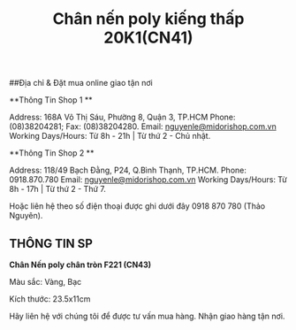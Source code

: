﻿---
id: 3
title: Chân nến poly kiếng thấp 20K1(CN41)
layout: ReleasePage
category: releases
path: '/releases/chan-nen-poly-kieng-thap-20K1/'
key: chan-nen-poly-kieng-thap-20K1

meta: Chân nến poly kiếng thấp 20K1(CN41)
keywords: chân nến cổ điển, chân nến poly, Chân nến poly kiếng thấp 20K1(CN41)

location: 
prices: Call
orders: tel:+84918870780
messages: http://m.me/dotrangtricuoi
website: 
YoutubeID: 
bandcamp: 
bandcampLabelTrack: 
facebook: 
mixcloud: 
soundcloud: 
youtube: 
discogs: 
---

##Địa chỉ & Đặt mua online giao tận nơi

**Thông Tin Shop 1 **

Address: 168A Võ Thị Sáu, Phường 8, Quận 3, TP.HCM Phone: (08)38204281; Fax: (08)38204280. Email: nguyenle@midorishop.com.vn Working Days/Hours: Từ 8h - 21h | Từ thứ 2 - Chủ nhật.

**Thông Tin Shop 2 **

Address: 118/49 Bạch Đằng, P24, Q.Bình Thạnh, TP.HCM. Phone: 0918.870.780 Email: nguyenle@midorishop.com.vn Working Days/Hours: Từ 8h - 17h | Từ thứ 2 - Thứ 7.

Hoặc liên hệ theo số điện thoại được ghi dưới đây 0918 870 780 (Thảo Nguyên).

## THÔNG TIN SP

**Chân Nến poly chân tròn F221 (CN43)**

Màu sắc: Vàng, Bạc

Kích thước: 23.5x11cm

Hãy liên hệ với chúng tôi để được tư vấn mua hàng. Nhận giao hàng tận nơi.
